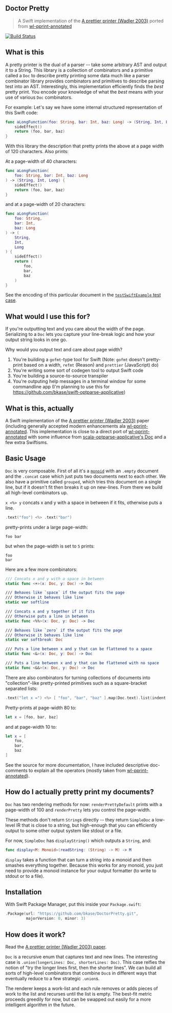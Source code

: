 ## Doctor Pretty

> A Swift implementation of the [A prettier printer (Wadler 2003)](https://homepages.inf.ed.ac.uk/wadler/papers/prettier/prettier.pdf) ported from [wl-pprint-annotated](https://github.com/minad/wl-pprint-annotated/blob/master/src/Text/PrettyPrint/Annotated/WL.hs)

[![Build Status](https://travis-ci.org/bkase/DoctorPretty.svg?branch=master)](https://travis-ci.org/bkase/DoctorPretty)

## What is this

A pretty printer is the dual of a parser -- take some arbitrary AST and output it to a String. This library is a collection of combinators and a primitive called a `Doc` to describe pretty printing some data much like a parser combinator library provides combinators and primitives to describe parsing test into an AST. Interestingly, this implementation efficiently finds the _best_ pretty print. You encode your knowledge of what the _best_ means with your use of various `Doc` combinators.

For example: Let's say we have some internal structured representation of this Swift code:

```swift
func aLongFunction(foo: String, bar: Int, baz: Long) -> (String, Int, Long) {
    sideEffect()
    return (foo, bar, baz)
}
```

With this library the description that pretty prints the above at a page width of 120 characters. Also prints:

At a page-width of 40 characters:

```swift
func aLongFunction(
    foo: String, bar: Int, baz: Long
) -> (String, Int, Long) {
    sideEffect()
    return (foo, bar, baz)
}
```

and at a page-width of 20 characters:

```swift
func aLongFunction(
    foo: String,
    bar: Int,
    baz: Long
) -> (
    String,
    Int,
    Long
) {
    sideEffect()
    return (
        foo,
        bar,
        baz
    )
}
```

See the encoding of this particular document in the [`testSwiftExample` test case](Tests/DoctorPrettyTests/DoctorPrettyTests.swift).

## What would I use this for?

If you're outputting text and you care about the width of the page. Serializing to a `Doc` lets you capture your line-break logic and how your output string looks in one go.

Why would you output text and care about page width?

1. You're building a `gofmt`-type tool for Swift (Note: `gofmt` doesn't pretty-print based on a width, `refmt` (Reason) and `prettier` (JavaScript) do)
2. You're writing some sort of codegen tool to output Swift code
3. You're building a source-to-source transpiler
2. You're outputing help messages in a terminal window for some commandline app (I'm planning to use this for https://github.com/bkase/swift-optparse-applicative)

## What is this, actually

A Swift implementation of the [A prettier printer (Wadler 2003)](https://homepages.inf.ed.ac.uk/wadler/papers/prettier/prettier.pdf) paper (including generally accepted modern enhancements ala [wl-pprint-annotated](https://github.com/minad/wl-pprint-annotated/blob/master/src/Text/PrettyPrint/Annotated/WL.hs). This implementation is close to a direct port of [wl-pprint-annotated](https://github.com/minad/wl-pprint-annotated/blob/master/src/Text/PrettyPrint/Annotated/WL.hs) with some influence from [scala-optparse-applicative's Doc](https://github.com/bmjames/scala-optparse-applicative/blob/master/src/main/scala/net/bmjames/opts/types/Doc.scala) and a few extra Swiftisms.

## Basic Usage

`Doc` is very composable. First of all it's a [`monoid`](https://www.youtube.com/watch?v=6z9QjDUKkCs) with an `.empty` document and the `.concat` case which just puts two documents next to each other. We also have a primitive called `grouped`, which tries this document on a single line, but if it doesn't fit then breaks it up on new-lines. From there we build all high-level combinators up.

`x <%> y` concats x and y with a space in between if it fits, otherwise puts a line.

```swift
.text("foo") <%> .text("bar")
```

pretty-prints under a large page-width:

```
foo bar
```

but when the page-width is set to `5` prints:

```
foo
bar
```

Here are a few more combinators:

```swift
/// Concats x and y with a space in between
static func <+>(x: Doc, y: Doc) -> Doc

/// Behaves like `space` if the output fits the page
/// Otherwise it behaves like line
static var softline

/// Concats x and y together if it fits
/// Otherwise puts a line in between
static func <%%>(x: Doc, y: Doc) -> Doc

/// Behaves like `zero` if the output fits the page
/// Otherwise it behaves like line
static var softbreak: Doc

/// Puts a line between x and y that can be flattened to a space
static func <&>(x: Doc, y: Doc) -> Doc

/// Puts a line between x and y that can be flattened with no space
static func <&&>(x: Doc, y: Doc) -> Doc
```

There are also combinators for turning collections of documents into "collection"-like pretty-printed primitives such as a square-bracket separated lists:

```swift
.text("let x =") <%> [ "foo", "bar", "baz" ].map(Doc.text).list(indent: 4)
```

Pretty-prints at page-width 80 to:

```swift
let x = [foo, bar, baz]
```

and at page-width 10 to:

```swift
let x = [
    foo,
    bar,
    baz
]
```

See the source for more documentation, I have included descriptive doc-comments to explain all the operators (mostly taken from [wl-pprint-annotated](https://github.com/minad/wl-pprint-annotated/blob/master/src/Text/PrettyPrint/Annotated/WL.hs)).

## How do I actually pretty print my documents?

`Doc` has two rendering methods for now: `renderPrettyDefault` prints with a page-width of 100 and `renderPretty` lets you control the page-width.

These methods don't return `String`s directly -- they return `SimpleDoc` a low-level IR that is close to a string, but high-enough that you can efficiently output to some other output system like stdout or a file.

For now, `SimpleDoc` has `displayString()` which outputs a `String`, and:

```swift
func display<M: Monoid>(readString: (String) -> M) -> M
```

`display` takes a function that can turn a string into a monoid and then smashes everything together. Because this works for any monoid, you just need to provide a monoid instance for your output formatter (to write to stdout or to a file).

## Installation

With Swift Package Manager, put this inside your `Package.swift`:

```swift
.Package(url: "https://github.com/bkase/DoctorPretty.git",
         majorVersion: 0, minor: 3)
```

## How does it work?

Read the [A prettier printer (Wadler 2003) paper](https://homepages.inf.ed.ac.uk/wadler/papers/prettier/prettier.pdf).

`Doc` is a recursive enum that captures text and new lines. The interesting case is `.union(longerLines: Doc, shorterLines: Doc)`. This case reifies the notion of "try the longer lines first, then the shorter lines". We can build all sorts of high-level combinators that combine `Doc`s in different ways that eventually reduce to a few strategic `.union`s.

The renderer keeps a work-list and each rule removes or adds pieces of work to the list and recurses until the list is empty. The best-fit metric proceeds greedily for now, but can be swapped out easily for a more intelligent algorithm in the future.

